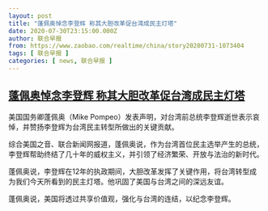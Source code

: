 ```yaml
---
layout: post
title: "蓬佩奥悼念李登辉 称其大胆改革促台湾成民主灯塔"
date: 2020-07-30T23:15:00.000Z
author: 联合早报
from: https://www.zaobao.com/realtime/china/story20200731-1073404
tags: [ 联合早报 ]
categories: [ news, 联合早报 ]
---
```

<!--1596150900000-->
[蓬佩奥悼念李登辉 称其大胆改革促台湾成民主灯塔](https://www.zaobao.com/realtime/china/story20200731-1073404)
------

<div>
<p>美国国务卿蓬佩奥（Mike Pompeo）发表声明，对台湾前总统李登辉逝世表示哀悼，并赞扬李登辉为台湾民主转型所做出的关键贡献。</p><p>综合美国之音、联合新闻网报道，蓬佩奥说，作为台湾首位民主选举产生的总统，李登辉帮助终结了几十年的威权主义，并引领了经济繁荣、开放与法治的新时代。</p><p>蓬佩奥说，李登辉在12年的执政期间，大胆改革发挥了关键作用，将台湾转型成为我们今天所看到的民主灯塔。他巩固了美国与台湾之间的深远友谊。</p><section id="imu"><div id="dfp-ad-imu1-wrapper" class="dfp-tag-wrapper"><div id="dfp-ad-imu1" class="dfp-tag-wrapper"></div></div></section><p>蓬佩奥说，美国将透过共享价值观，强化与台湾的连结，以纪念李登辉。</p><div id="innity-in-post"></div><div id="dfp-ad-midarticlespecial-wrapper" class="dfp-tag-wrapper"><div id="dfp-ad-midarticlespecial" class="dfp-tag-wrapper"></div></div>
</div>
